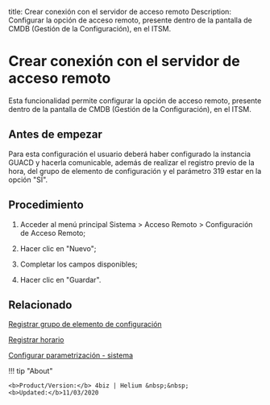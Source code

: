 title: Crear conexión con el servidor de acceso remoto
Description: Configurar la opción de acceso remoto, presente dentro de la pantalla de CMDB (Gestión de la Configuración), en el ITSM.
# Crear conexión con el servidor de acceso remoto


Esta funcionalidad permite configurar la opción de acceso remoto, presente
dentro de la pantalla de CMDB (Gestión de la Configuración), en el ITSM.

Antes de empezar
--------------------

Para esta configuración el usuario deberá haber configurado la instancia GUACD y
hacerla comunicable, además de realizar el registro previo de la hora, del grupo
de elemento de configuración y el parámetro 319 estar en la opción "SÍ".

Procedimiento
-----------------

1.  Acceder al menú principal Sistema \> Acceso Remoto \> Configuración de
    Acceso Remoto;

2.  Hacer clic en "Nuevo";

3.  Completar los campos disponibles;

4.  Hacer clic en "Guardar".


Relacionado
-----------

[Registrar grupo de elemento de configuración](/es-es/4biz-helium/processes/configuration/configuration/register-configuration-item-group.html)

[Registrar horario](/es-es/4biz-helium/processes/event/configuration/register-time.html)

[Configurar parametrización - sistema](/es-es/4biz-helium/platform-administration/parameters-list/configure-parametrization-system.html)

!!! tip "About"

    <b>Product/Version:</b> 4biz | Helium &nbsp;&nbsp;
    <b>Updated:</b>11/03/2020
